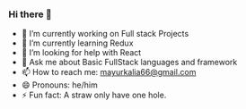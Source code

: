 ### Hi there 👋

- 🔭 I’m currently working on Full stack Projects
- 🌱 I’m currently learning Redux
- 🤔 I’m looking for help with  React
- 💬 Ask me about  Basic FullStack languages and framework
- 📫 How to reach me: mayurkalia66@gmail.com
- 😄 Pronouns: he/him
- ⚡ Fun fact: A straw only have one hole.

